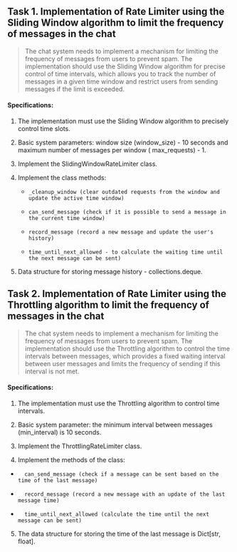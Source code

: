 ## Task 1. Implementation of Rate Limiter using the Sliding Window algorithm to limit the frequency of messages in the chat

> The chat system needs to implement a mechanism for limiting the frequency of messages from users to prevent spam. The
> implementation should use the Sliding Window algorithm for precise control of time intervals, which allows you to
> track
> the number of messages in a given time window and restrict users from sending messages if the limit is exceeded.

#### Specifications:

1. The implementation must use the Sliding Window algorithm to precisely control time slots.

2. Basic system parameters: window size (window_size) - 10 seconds and maximum number of messages per window (
   max_requests) - 1.

3. Implement the SlidingWindowRateLimiter class.

4. Implement the class methods:

    -     _cleanup_window (clear outdated requests from the window and update the active time window)
    -     can_send_message (check if it is possible to send a message in the current time window)
    -     record_message (record a new message and update the user's history)
    -     time_until_next_allowed - to calculate the waiting time until the next message can be sent)

5. Data structure for storing message history - collections.deque.


## Task 2. Implementation of Rate Limiter using the Throttling algorithm to limit the frequency of messages in the chat

>  The chat system needs to implement a mechanism for limiting the frequency of messages from users to prevent spam. The implementation should use the Throttling algorithm to control the time intervals between messages, which provides a fixed waiting interval between user messages and limits the frequency of sending if this interval is not met.

#### Specifications:

1. The implementation must use the Throttling algorithm to control time intervals.

2. Basic system parameter: the minimum interval between messages (min_interval) is 10 seconds.

3. Implement the ThrottlingRateLimiter class.

4. Implement the methods of the class:

-       can_send_message (check if a message can be sent based on the time of the last message)
-       record_message (record a new message with an update of the last message time)
-       time_until_next_allowed (calculate the time until the next message can be sent)

5. The data structure for storing the time of the last message is Dict[str, float].
